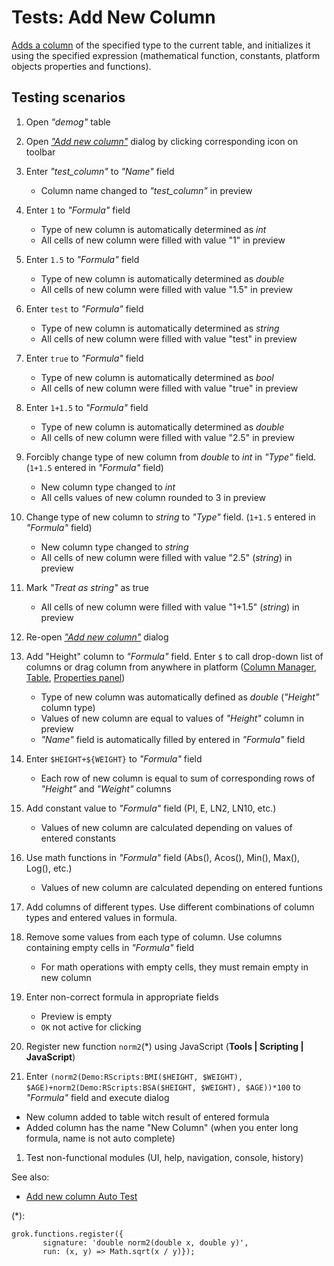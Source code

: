 <!-- TITLE: Tests: Add New Column -->
<!-- SUBTITLE: -->

# Tests: Add New Column

[Adds a column](add-new-column.md) of the specified type to the current table, and 
initializes it using the specified expression (mathematical function, constants, platform objects 
properties and functions).

## Testing scenarios

1. Open *"demog"* table

1. Open [*"Add new column"*](add-new-column.md) dialog by clicking corresponding icon on toolbar

1. Enter *"test_column"* to *"Name"* field
   * Column name changed to *"test_column"* in preview
   
1. Enter ```1``` to *"Formula"* field 
   * Type of  new column is automatically determined as *int*
   * All cells of new column were filled with value "1" in preview
   
1. Enter ```1.5``` to *"Formula"* field 
   * Type of  new column is automatically determined as *double*
   * All cells of new column were filled with value "1.5" in preview
   
1. Enter ```test``` to *"Formula"* field 
   * Type of  new column is automatically determined as *string*
   * All cells of new column were filled with value "test" in preview 
   
1. Enter ```true``` to *"Formula"* field 
   * Type of  new column is automatically determined as *bool*
   * All cells of new column were filled with value "true" in preview    
   
1. Enter ```1+1.5``` to *"Formula"* field 
   * Type of  new column is automatically determined as *double*
   * All cells of new column were filled with value "2.5" in preview
   
1. Forcibly change type of new column from *double* to *int* in *"Type"* field. (```1+1.5``` entered in *"Formula"* field)
   * New column type changed to *int*
   * All cells values of new column rounded to 3 in preview
   
1. Change type of new column  to *string* to *"Type"* field. (```1+1.5``` entered in *"Formula"* field)
   * New column type changed to *string*
   * All cells of new column were filled with value "2.5" (*string*) in preview  
   
1. Mark  *"Treat as string"* as true
   * All cells of new column were filled with value "1+1.5" (*string*) in preview 
   
1. Re-open [*"Add new column"*](add-new-column.md) dialog

1. Add "Height" column to *"Formula"* field. Enter ```$``` to call drop-down list of columns or drag column 
   from anywhere in platform ([Column Manager](../explore/column-manager.md), [Table](../overview/table.md), 
   [Properties panel](../overview/navigation.md#properties))
   * Type of new column was automatically defined as *double* (*"Height"* column type)
   * Values ​​of new column are equal to values ​​of *"Height"* column in preview
   * *"Name"* field is automatically filled by entered in *"Formula"* field
   
1. Enter ```$HEIGHT+${WEIGHT}``` to *"Formula"* field 
   * Each row of  new column is equal to sum of corresponding rows of *"Height"* and *"Weight"* columns 
   
1. Add constant value to *"Formula"* field (PI, E, LN2, LN10, etc.)
   * Values ​​of new column are calculated depending on values ​​of entered constants
   
1. Use math functions in  *"Formula"* field (Abs(), Acos(), Min(), Max(), Log(), etc.)
   * Values ​​of new column are calculated depending on entered funtions
   
1. Add columns of different types. Use different combinations of column types and entered values ​​in formula.

1. Remove some values ​​from each type of column. Use columns containing empty cells in *"Formula"* field
   * For math operations with empty cells, they must remain empty in new column

1. Enter non-correct formula in appropriate fields
   * Preview is empty
   * ```OK``` not active for clicking
   
1. Register new function ```norm2```(*) using JavaScript (**Tools | Scripting | JavaScript**) 

1. Enter ```(norm2(Demo:RScripts:BMI($HEIGHT, $WEIGHT), $AGE)+norm2(Demo:RScripts:BSA($HEIGHT, $WEIGHT), $AGE))*100``` to *"Formula"* field and execute dialog
  * New column added to table witch result of entered formula 
  * Added column has the name "New Column" (when you enter long formula, name is not auto complete)
   
1. Test non-functional modules (UI, help, navigation, console, history)

See also:
  * [Add new column Auto Test](add-new-column-test.side)



(*):
```
grok.functions.register({
       signature: 'double norm2(double x, double y)',
       run: (x, y) => Math.sqrt(x / y)});
```